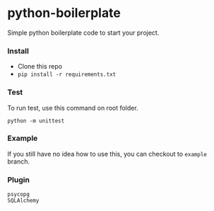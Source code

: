 # python-boilerplate

Simple python boilerplate code to start your project.

### Install

- Clone this repo
- ```pip install -r requirements.txt```

### Test
To run test, use this command on root folder.

```
python -m unittest
```

### Example
If you still have no idea how to use this, you can checkout to ```example``` branch.

### Plugin
```
psycopg
SQLAlchemy
```

